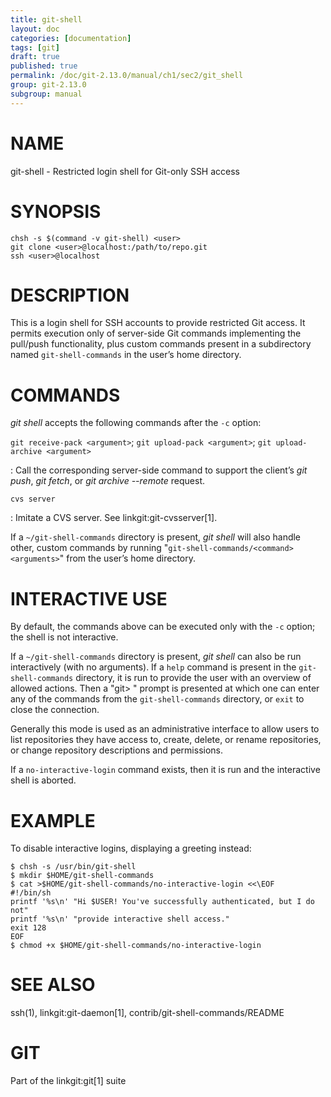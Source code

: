 ```yaml
---
title: git-shell
layout: doc
categories: [documentation]
tags: [git]
draft: true
published: true
permalink: /doc/git-2.13.0/manual/ch1/sec2/git_shell
group: git-2.13.0
subgroup: manual
---
```


NAME
====

git-shell - Restricted login shell for Git-only SSH access

SYNOPSIS
========

    chsh -s $(command -v git-shell) <user>
    git clone <user>@localhost:/path/to/repo.git
    ssh <user>@localhost

DESCRIPTION
===========

This is a login shell for SSH accounts to provide restricted Git access. It permits execution only of server-side Git commands implementing the pull/push functionality, plus custom commands present in a subdirectory named `git-shell-commands` in the user’s home directory.

COMMANDS
========

*git shell* accepts the following commands after the `-c` option:

`git receive-pack <argument>`; `git upload-pack <argument>`; `git upload-archive <argument>`

:   Call the corresponding server-side command to support the client’s *git push*, *git fetch*, or *git archive --remote* request.

`cvs server`

:   Imitate a CVS server. See linkgit:git-cvsserver\[1\].

If a `~/git-shell-commands` directory is present, *git shell* will also handle other, custom commands by running "`git-shell-commands/<command> <arguments>`" from the user’s home directory.

INTERACTIVE USE
===============

By default, the commands above can be executed only with the `-c` option; the shell is not interactive.

If a `~/git-shell-commands` directory is present, *git shell* can also be run interactively (with no arguments). If a `help` command is present in the `git-shell-commands` directory, it is run to provide the user with an overview of allowed actions. Then a "git&gt; " prompt is presented at which one can enter any of the commands from the `git-shell-commands` directory, or `exit` to close the connection.

Generally this mode is used as an administrative interface to allow users to list repositories they have access to, create, delete, or rename repositories, or change repository descriptions and permissions.

If a `no-interactive-login` command exists, then it is run and the interactive shell is aborted.

EXAMPLE
=======

To disable interactive logins, displaying a greeting instead:

    $ chsh -s /usr/bin/git-shell
    $ mkdir $HOME/git-shell-commands
    $ cat >$HOME/git-shell-commands/no-interactive-login <<\EOF
    #!/bin/sh
    printf '%s\n' "Hi $USER! You've successfully authenticated, but I do not"
    printf '%s\n' "provide interactive shell access."
    exit 128
    EOF
    $ chmod +x $HOME/git-shell-commands/no-interactive-login

SEE ALSO
========

ssh(1), linkgit:git-daemon\[1\], contrib/git-shell-commands/README

GIT
===

Part of the linkgit:git\[1\] suite
